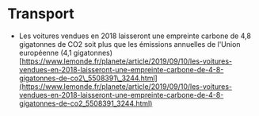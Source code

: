 # Transport

* Les voitures vendues en 2018 laisseront une empreinte carbone de 4,8 gigatonnes de CO2 soit plus que les émissions annuelles de l'Union européenne \(4,1 gigatonnes\)[https://www.lemonde.fr/planete/article/2019/09/10/les-voitures-vendues-en-2018-laisseront-une-empreinte-carbone-de-4-8-gigatonnes-de-co2\_5508391\_3244.html](https://www.lemonde.fr/planete/article/2019/09/10/les-voitures-vendues-en-2018-laisseront-une-empreinte-carbone-de-4-8-gigatonnes-de-co2_5508391_3244.html)

